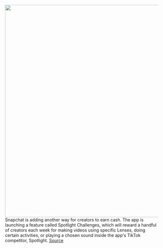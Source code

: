 <img src='https://cdn.vox-cdn.com/thumbor/neHYhlWPc_MI7i0WqjxxiAgppBE=/0x0:1920x1080/1200x800/filters:focal(807x387:1113x693)/cdn.vox-cdn.com/uploads/chorus_image/image/69958621/Spotlight_Challenges.0.png' width='700px' /><br/>
Snapchat is adding another way for creators to earn cash. The app is launching a feature called Spotlight Challenges, which will reward a handful of creators each week for making videos using specific Lenses, doing certain activities, or playing a chosen sound inside the app's TikTok competitor, Spotlight.
<a href='https://www.theverge.com/2021/10/6/22711632/snapchat-spotlight-challenges-announced-cash-prizes-tiktok'> Source <a/>